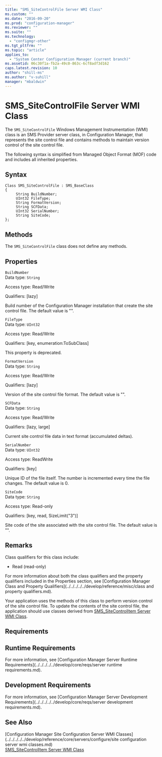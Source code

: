 ```yaml
---
title: "SMS_SiteControlFile Server WMI Class"
ms.custom: ""
ms.date: "2016-09-20"
ms.prod: "configuration-manager"
ms.reviewer: ""
ms.suite: ""
ms.technology: 
  - "configmgr-other"
ms.tgt_pltfrm: ""
ms.topic: "article"
applies_to: 
  - "System Center Configuration Manager (current branch)"
ms.assetid: 06c30f1a-fb2a-49c0-863c-6cf8adf3d162
caps.latest.revision: 10
author: "shill-ms"
ms.author: "v-suhill"
manager: "mbaldwin"
---
```

# SMS_SiteControlFile Server WMI Class
The `SMS_SiteControlFile` Windows Management Instrumentation (WMI) class is an SMS Provider server class, in Configuration Manager, that represents the site control file and contains methods to maintain version control of the site control file.  
  
 The following syntax is simplified from Managed Object Format (MOF) code and includes all inherited properties.  
  
## Syntax  
  
```  
Class SMS_SiteControlFile : SMS_BaseClass   
{  
     String BuildNumber;  
     UInt32 FileType;  
     String FormatVersion;  
     String SCFData;  
     UInt32 SerialNumber;  
     String SiteCode;  
};  
```  
  
## Methods  
 The `SMS_SiteControlFile` class does not define any methods.  
  
## Properties  
 `BuildNumber`  
 Data type: `String`  
  
 Access type: Read/Write  
  
 Qualifiers: [lazy]  
  
 Build number of the Configuration Manager installation that create the site control file. The default value is "".  
  
 `FileType`  
 Data type: `UInt32`  
  
 Access type: Read/Write  
  
 Qualifiers: [key, enumeration:ToSubClass]  
  
 This property is deprecated.  
  
 `FormatVersion`  
 Data type: `String`  
  
 Access type: Read/Write  
  
 Qualifiers: [lazy]  
  
 Version of the site control file format. The default value is "".  
  
 `SCFData`  
 Data type: `String`  
  
 Access type: Read/Write  
  
 Qualifiers: [lazy, large]  
  
 Current site control file data in text format (accumulated deltas).  
  
 `SerialNumber`  
 Data type: `UInt32`  
  
 Access type: ReadWrite  
  
 Qualifiers: [key]  
  
 Unique ID of the file itself. The number is incremented every time the file changes. The default value is 0.  
  
 `SiteCode`  
 Data type: `String`  
  
 Access type: Read-only  
  
 Qualifiers: [key, read, SizeLimit("3")]  
  
 Site code of the site associated with the site control file. The default value is "".  
  
## Remarks  
 Class qualifiers for this class include:  
  
-   Read (read-only)  
  
 For more information about both the class qualifiers and the property qualifiers included in the Properties section, see [Configuration Manager Class and Property Qualifiers](../../../../../develop/reference/misc/class and property qualifiers.md).  
  
 Your application uses the methods of this class to perform version control of the site control file. To update the contents of the site control file, the application should use classes derived from [SMS_SiteControlItem Server WMI Class](../../../../../develop/reference/core/servers/configure/sms_sitecontrolitem-server-wmi-class.md).  
  
## Requirements  
  
## Runtime Requirements  
 For more information, see [Configuration Manager Server Runtime Requirements](../../../../../develop/core/reqs/server runtime requirements.md).  
  
## Development Requirements  
 For more information, see [Configuration Manager Server Development Requirements](../../../../../develop/core/reqs/server development requirements.md).  
  
## See Also  
 [Configuration Manager Site Configuration Server WMI Classes](../../../../../develop/reference/core/servers/configure/site configuration server wmi classes.md)   
 [SMS_SiteControlItem Server WMI Class](../../../../../develop/reference/core/servers/configure/sms_sitecontrolitem-server-wmi-class.md)